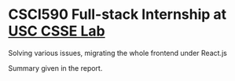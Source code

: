 # CSCI590 Full-stack Internship at [USC CSSE Lab](https://csse.usc.edu/)
Solving various issues, migrating the whole frontend under React.js

Summary given in the report.
